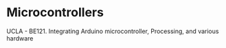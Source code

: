 # Microcontrollers
UCLA - BE121. Integrating Arduino microcontroller, Processing, and various hardware
